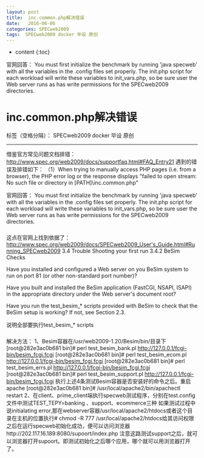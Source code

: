 ```yaml
---
layout: post
title:  inc.common.php解决错误
date:   2016-06-06
categories: SPECweb2009
tags:  SPECweb2009 docker 毕设 原创
---
```


* content
{:toc}

 
 官网回答：
You must first initialize the benchmark by running 'java specweb' with all the variables in the .config files set properly.
The init.php script for each workload will write these variables to init_vars.php, so be sure user the Web server runs as has write permissions for the SPECweb2009 directories.





# inc.common.php解决错误

标签（空格分隔）： SPECweb2009 docker 毕设 原创

---

借鉴官方常见问题文档排错：
          http://www.spec.org/web2009/docs/supportfaq.html#FAQ_Entry21
遇到的错误及排错如下：
（1）When trying to manually access PHP pages (i.e. from a browser), the PHP error log or the response displays "failed to open stream: No such file or directory in [PATH]\inc.common.php"
 
 官网回答：
You must first initialize the benchmark by running 'java specweb' with all the variables in the .config files set properly.
The init.php script for each workload will write these variables to init_vars.php, so be sure user the Web server runs as has write permissions for the SPECweb2009 directories.

### ########################################################

 这点在官网上找到依据了：http://www.spec.org/web2009/docs/SPECweb2009_User's_Guide.html#Running_SPECweb2009
3.4     Trouble Shooting your first run
3.4.2                BeSim Checks

Have you installed and configured a Web server on you BeSim system to run on port 81 (or other non-standard port number)?

Have you built and installed the BeSim application (FastCGI, NSAPI, ISAPI) in the appropriate directory under the Web server's document root?

Have you run the test_besim_* scripts provided with BeSim to check that the BeSim setup is working?  If not, see  Section 2.3.

说明全部要执行test_besim_* scripts

### ##########################################################

 解决方法：
1、Besim容器在/usr/web2009-1.20/Besim/bin/目录下
[root@282e3ac0b681 bin]# perl test_besim_bank.pl http://127.0.0.1/fcgi-bin/besim_fcgi.fcgi
[root@282e3ac0b681 bin]# perl test_besim_ecom.pl http://127.0.0.1/fcgi-bin/besim_fcgi.fcgi
[root@282e3ac0b681 bin]# perl test_besim_errs.pl http://127.0.0.1/fcgi-bin/besim_fcgi.fcgi
[root@282e3ac0b681 bin]# perl test_besim_support.pl http://127.0.0.1/fcgi-bin/besim_fcgi.fcgi
执行上述4条测试Besim容器是否安装好的命令之后。重启apache
[root@282e3ac0b681 bin]# /usr/local/apache2/bin/apachectl  restart
2、在client、prime_client端执行specweb测试程序，分别在test.config文件中测试TEST_TEPY=banking 、support、ecommerce三种
如果测试过程中说initialating error,那在webserver容器/usr/local/apache2/htdocs或者这个目录在主机的位置执行# chmod -R 777 /usr/local/apache2/htdocs给其访问权限
之后在运行specweb初始化成功，便可以访问浏览器http://202.117.16.189:8080/supoort/index.php 注意这路测试support之后，就可以浏览器打开supoort。即测试初始化之后哪个应用，哪个就可以用浏览器打开了。






